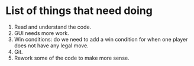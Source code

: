 # List of things that need doing

1. Read and understand the code.
2. GUI needs more work.
3. Win conditions: do we need to add a win condition for when one player does not have any legal move.
4. Git.
5. Rework some of the code to make more sense.